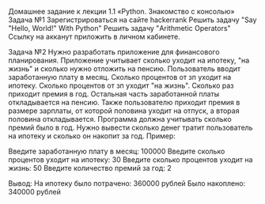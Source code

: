 Домашнее задание к лекции 1.1 «Python. Знакомство с консолью»
Задача №1
Зарегистрироваться на сайте hackerrank
Решить задачу "Say "Hello, World!" With Python"
Решить задачу "Arithmetic Operators"
Ссылку на акканут приложить в личном кабинете.

Задача №2
Нужно разработать приложение для финансового планирования.
Приложение учитывает сколько уходит на ипотеку, "на жизнь" и сколько нужно отложить на пенсию.
Пользователь вводит заработанную плату в месяц.
Сколько процентов от зп уходит на ипотеку.
Сколько процентов от зп уходит "на жизнь".
Сколько раз приходит премия в год.
Остальная часть заработанной платы откладывается на пенсию.
Также пользователю приходит премия в размере зарплаты, от которой половина уходит на отпуск, а вторая половина откладывается.
Программа должна учитывать сколько премий было в год.
Нужно вывести сколько денег тратит пользователь на ипотеку и сколько он накопит за год.
Пример:

Введите заработанную плату в месяц: 100000
Введите сколько процентов уходит на ипотеку: 30
Введите сколько процентов уходит на жизнь: 50
Введите количество премий за год: 2

Вывод:
На ипотеку было потрачено: 360000 рублей
Было накоплено: 340000 рублей
